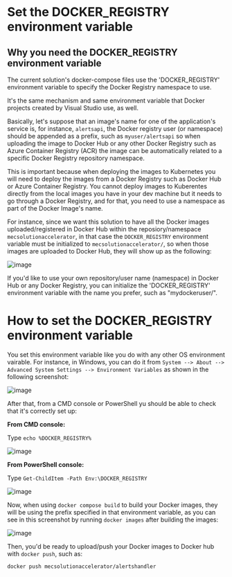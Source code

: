 # Set the DOCKER_REGISTRY environment variable

## Why you need the DOCKER_REGISTRY environment variable

The current solution's docker-compose files use the 'DOCKER_REGISTRY' environment variable to specify the Docker Registry namespace to use.

It's the same mechanism and same environment variable that Docker projects created by Visual Studio use, as well. 

Basically, let's suppose that an image's name for one of the application's service is, for instance, `alertsapi`, the Docker registry user (or namespace) should be appended as a prefix, such as `myuser/alertsapi` so when uploading the image to Docker Hub or any other Docker Registry such as Azure Container Registry (ACR) the image can be automatically related to a specific Docker Registry repository namespace.

This is important because when deploying the images to Kubernetes you will need to deploy the images from a Docker Registry such as Docker Hub or Azure Container Registry. You cannot deploy images to Kuberentes directly from the local images you have in your dev machine but it needs to go through a Docker Registry, and for that, you need to use a namespace as part of the Docker Image's name. 

For instance, since we want this solution to have all the Docker images uploaded/registered in Docker Hub within the reposiory/namespace `mecsolutionaccelerator`, in that case the `DOCKER_REGISTRY` environment variable must be initialized to `mecsolutionaccelerator/`, so when those images are uploaded to Docker Hub, they will show up as the following:

![image](https://user-images.githubusercontent.com/1712635/218830882-29ece9ca-6fb7-4212-b5ca-06227f81fc60.png)

If you'd like to use your own repository/user name (namespace) in Docker Hub or any Docker Registry, you can initialize the 'DOCKER_REGISTRY' environment variable with the name you prefer, such as "mydockeruser/".

# How to set the DOCKER_REGISTRY environment variable

You set this environment variable like you do with any other OS environment vairable.
For instance, in Windows, you can do it from `System --> About --> Advanced System Settings --> Environment Variables` as shown in the following screenshot:

![image](https://user-images.githubusercontent.com/1712635/218831802-a1a3a522-ea43-4294-aa8a-99f078859d18.png)

After that, from a CMD console or PowerShell yu should be able to check that it's correctly set up:

**From CMD console:**

Type `echo %DOCKER_REGISTRY%`

![image](https://user-images.githubusercontent.com/1712635/218832133-195d5aa4-5c59-49c3-b3ed-d8e73067ae7d.png)

**From PowerShell console:**

Type `Get-ChildItem -Path Env:\DOCKER_REGISTRY`

![image](https://user-images.githubusercontent.com/1712635/218832228-47e55c9d-c581-4d5a-8205-b247ebd857ff.png)

Now, when using `docker compose build` to build your Docker images, they will be using the prefix specified in that environment variable, as you can see in this screenshot by running `docker images` after building the images:

![image](https://user-images.githubusercontent.com/1712635/218833081-0f5708ac-4391-468c-a37b-cbad5f95b535.png)

Then, you'd be ready to upload/push your Docker images to Docker hub with `docker push`, such as:

`docker push mecsolutionaccelerator/alertshandler`



